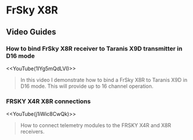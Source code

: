 # FrSky X8R

## Video Guides

### How to bind FrSky X8R receiver to Taranis X9D transmitter in D16 mode

<<YouTube(1IYg5mQdLVI)>>

> In this video I demonstrate how to bind a FrSky X8R to Taranis X9D in D16 mode. This will provide up to 16 channel operation.

### FRSKY X4R X8R connections

<<YouTube(j1iWic8CwQk)>>

> How to connect telemetry modules to the FRSKY X4R and X8R receivers.